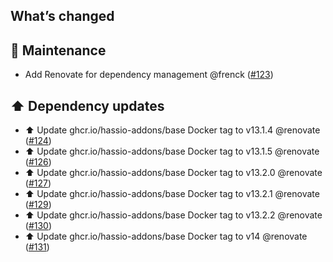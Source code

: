 ## What’s changed

## 🧰 Maintenance

- Add Renovate for dependency management @frenck ([#123](https://github.com/hassio-addons/addon-chrony/pull/123))

## ⬆️ Dependency updates

- ⬆️ Update ghcr.io/hassio-addons/base Docker tag to v13.1.4 @renovate ([#124](https://github.com/hassio-addons/addon-chrony/pull/124))
- ⬆️ Update ghcr.io/hassio-addons/base Docker tag to v13.1.5 @renovate ([#126](https://github.com/hassio-addons/addon-chrony/pull/126))
- ⬆️ Update ghcr.io/hassio-addons/base Docker tag to v13.2.0 @renovate ([#127](https://github.com/hassio-addons/addon-chrony/pull/127))
- ⬆️ Update ghcr.io/hassio-addons/base Docker tag to v13.2.1 @renovate ([#129](https://github.com/hassio-addons/addon-chrony/pull/129))
- ⬆️ Update ghcr.io/hassio-addons/base Docker tag to v13.2.2 @renovate ([#130](https://github.com/hassio-addons/addon-chrony/pull/130))
- ⬆️ Update ghcr.io/hassio-addons/base Docker tag to v14 @renovate ([#131](https://github.com/hassio-addons/addon-chrony/pull/131))
